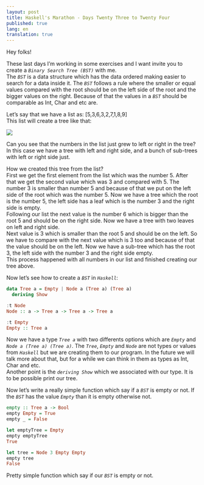 ```yaml
---
layout: post
title: Haskell's Marathon - Days Twenty Three to Twenty Four
published: true
lang: en
translation: true
---
```


Hey folks!

These last days I’m working in some exercises and I want invite you to create a *`Binary Search Tree (BST)`* with me.  
The *`BST`* is a data structure which has the data ordered making easier to search for a data inside it. The *`BST`* follows a rule where the smaller or equal values compared with the root should be on the left side of the root and the bigger values on the right. Because of that the values in a *`BST`* should be comparable as Int, Char and etc are.

<!--more-->

Let’s say that we have a list as: [5,3,6,3,2,7,1,8,9]  
This list will create a tree like that:

<image src="{{site.url}}/images/bst_1.png" />

Can you see that the numbers in the list just grew to left or right in the tree? In this case we have a tree with left and right side, and a bunch of sub-trees with left or right side just.

How we created this tree from the list?  
First we get the first element from the list which was the number 5. After that we get the second value which was 3 and compared with 5. The number 3 is smaller than number 5 and because of that we put on the left side of the root which was the number 5. Now we have a tree which the root is the number 5, the left side has a leaf which is the number 3 and the right side is empty.  
Following our list the next value is the number 6 which is bigger than the root 5 and should be on the right side. Now we have a tree with two leaves on left and right side.  
Next value is 3 which is smaller than the root 5 and should be on the left. So we have to compare with the next value which is 3 too and because of that the value should be on the left. Now we have a sub-tree which has the root 3, the left side with the number 3 and the right side empty.  
This process happened with all numbers in our list and finished creating our tree above.


Now let’s see how to create a *`BST`* in *`Haskell`*:
```haskell
data Tree a = Empty | Node a (Tree a) (Tree a)
  deriving Show

:t Node
Node :: a -> Tree a -> Tree a -> Tree a

:t Empty
Empty :: Tree a
```
Now we have a type *`Tree a`* with two differents options which are *`Empty`* and *`Node a (Tree a) (Tree a)`*. The *`Tree`*, *`Empty`* and *`Node`* are not types or values from *`Haskell`* but we are creating them to our program. In the future we will talk more about that, but for a while we can think in them as types as Int, Char and etc.  
Another point is the *`deriving Show`* which we associated with our type. It is to be possible print our tree.

Now let’s write a really simple function which say if a *`BST`* is empty or not. If the *`BST`* has the value *`Empty`* than it is empty otherwise not.
```haskell
empty :: Tree a -> Bool
empty Empty = True
empty _ = False

let emptyTree = Empty
empty emptyTree
True

let tree = Node 3 Empty Empty
empty tree
False
```
Pretty simple function which say if our *`BST`* is empty or not.

